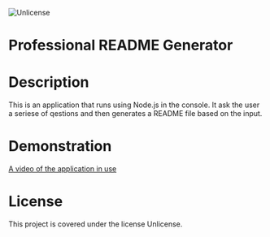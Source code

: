 ![Unlicense](https://img.shields.io/badge/License-Unlicense-black.svg)

# Professional README Generator

# Description

This is an application that runs using Node.js in the console. It ask the user a seriese of qestions and then generates a README file based on the input.

# Demonstration

[A video of the application in use](https://drive.google.com/file/d/1a9wE894EPvf0bgPC3wMDQ3Hhq4JipT0_/view)

# License

This project is covered under the license Unlicense.
